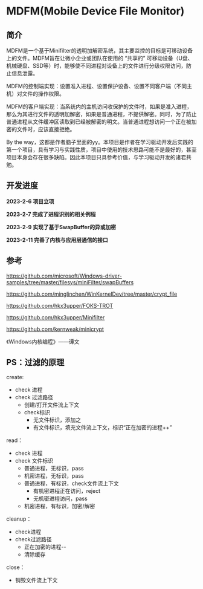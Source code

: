 # MDFM(Mobile Device File Monitor)

## 简介

MDFM是一个基于Minifilter的透明加解密系统，其主要监控的目标是可移动设备上的文件。MDFM旨在让微小企业或团队在使用的 “共享的” 可移动设备（U盘、机械硬盘、SSD等）时，能够使不同进程对设备上的文件进行分级权限访问，防止信息泄露。

MDFM的控制端实现：设置准入进程、设置保护设备、设置不同客户端（不同主机）对文件的操作权限。

MDFM的客户端实现：当系统内的主机访问收保护的文件时，如果是准入进程，那么为其进行文件的透明加解密，如果是普通进程，不提供解密。同时，为了防止普通进程从文件缓冲区读取到已经被解密的明文。当普通进程想访问一个正在被加密的文件时，应该直接拒绝。



By the way，这都是作者脑子里面的yy。本项目是作者在学习驱动开发后实践的第一个项目，具有学习与实践性质，项目中使用的技术思路可能不是最好的，甚至项目本身会存在很多缺陷。因此本项目只具参考价值，与学习驱动开发的诸君共勉。



## 开发进度

**2023-2-6	项目立项**

**2023-2-7	完成了进程识别的相关例程**

**2023-2-9	实现了基于SwapBuffer的异或加密**

**2023-2-11 完善了内核与应用层通信的接口**



## 参考

https://github.com/microsoft/Windows-driver-samples/tree/master/filesys/miniFilter/swapBuffers

https://github.com/minglinchen/WinKernelDev/tree/master/crypt_file

https://github.com/hkx3upper/FOKS-TROT

https://github.com/hkx3upper/Minifilter

https://github.com/kernweak/minicrypt

《Windows内核编程》——谭文



## PS：过滤的原理

create:

- check 进程
- check 过滤路径
  - 创建/打开文件流上下文
  - check标识
    - 无文件标识，添加之
    - 有文件标识，填充文件流上下文，标识“正在加密的进程++”



read：

- check 进程
- check 文件标识
  - 普通进程，无标识，pass
  - 机密进程，无标识，pass
  - 普通进程，有标识，check文件流上下文
    - 有机密进程正在访问，reject
    - 无机密进程访问，pass
  - 机密进程，有标识，加密/解密



cleanup：

- check进程
- check过滤路径
  - 正在加密的进程--
  - 清除缓存



close：

- 销毁文件流上下文





